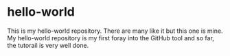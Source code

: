 # hello-world
This is my hello-world repository. There are many like it but this one is mine.
My hello-world repository is my first foray into the GitHub tool and so far, the tutorail is very well done.
